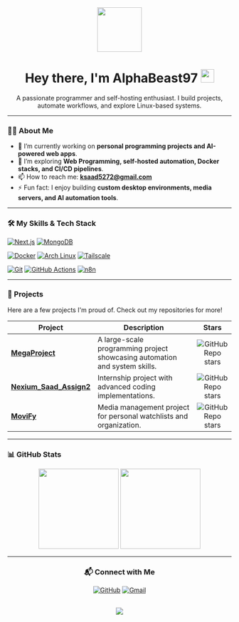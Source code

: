 <div id="header" align="center">
  <img src="https://media.giphy.com/media/M9gbBd9nbDrOTu1Mqx/giphy.gif" width="100"/>
  <h1>
    Hey there, I'm AlphaBeast97
    <img src="https://media.giphy.com/media/hvRJCLFzcasrR4ia7z/giphy.gif" width="30px"/>
  </h1>
  <p>
    A passionate programmer and self-hosting enthusiast. I build projects, automate workflows, and explore Linux-based systems.
  </p>
</div>

---

### 👨‍💻 About Me

- 🔭 I’m currently working on **personal programming projects and AI-powered web apps**.
- 🌱 I’m exploring **Web Programming, self-hosted automation, Docker stacks, and CI/CD pipelines**.
- 📫 How to reach me: **ksaad5272@gmail.com**
- ⚡ Fun fact: I enjoy building **custom desktop environments, media servers, and AI automation tools**.

---

### 🛠️ My Skills & Tech Stack

<p align="center">
  <!-- Programming -->

  <!-- Web & Backend -->
  <a href="https://nextjs.org/" target="_blank" rel="noreferrer"><img src="https://img.shields.io/badge/Next.js-000000?style=for-the-badge&logo=nextdotjs&logoColor=white" alt="Next.js"/></a>
  <a href="https://www.mongodb.com/" target="_blank" rel="noreferrer"><img src="https://img.shields.io/badge/MongoDB-47A248?style=for-the-badge&logo=mongodb&logoColor=white" alt="MongoDB"/></a>

  <!-- DevOps & Self-hosting -->
  <a href="https://www.docker.com/" target="_blank" rel="noreferrer"><img src="https://img.shields.io/badge/Docker-2496ED?style=for-the-badge&logo=docker&logoColor=white" alt="Docker"/></a>
  <a href="https://archlinux.org/" target="_blank" rel="noreferrer"><img src="https://img.shields.io/badge/Arch_Linux-1793D1?style=for-the-badge&logo=arch-linux&logoColor=white" alt="Arch Linux"/></a>
  <a href="https://tailscale.com/" target="_blank" rel="noreferrer"><img src="https://img.shields.io/badge/Tailscale-5050FF?style=for-the-badge&logo=tailscale&logoColor=white" alt="Tailscale"/></a>

  <!-- Git & Automation -->
  <a href="https://git-scm.com/" target="_blank" rel="noreferrer"><img src="https://img.shields.io/badge/Git-F05032?style=for-the-badge&logo=git&logoColor=white" alt="Git"/></a>
  <a href="https://github.com/features/actions" target="_blank" rel="noreferrer"><img src="https://img.shields.io/badge/GitHub_Actions-2088FF?style=for-the-badge&logo=github-actions&logoColor=white" alt="GitHub Actions"/></a>
  <a href="https://n8n.io/" target="_blank" rel="noreferrer"><img src="https://img.shields.io/badge/n8n-FF470F?style=for-the-badge&logo=n8n&logoColor=white" alt="n8n"/></a>
</p>

---

### 🚀 Projects
Here are a few projects I'm proud of. Check out my repositories for more!

| Project | Description | Stars |
|---------|-------------|:-----:|
| **[MegaProject](https://github.com/AlphaBeast97/MegaProject)** | A large-scale programming project showcasing automation and system skills. | ![GitHub Repo stars](https://img.shields.io/github/stars/AlphaBeast97/MegaProject?style=social) |
| **[Nexium_Saad_Assign2](https://github.com/AlphaBeast97/Nexium_Saad_Assign2)** | Internship project with advanced coding implementations. | ![GitHub Repo stars](https://img.shields.io/github/stars/AlphaBeast97/Nexium_Saad_Assign2?style=social) |
| **[MoviFy](https://github.com/AlphaBeast97/MoviFy)** | Media management project for personal watchlists and organization. | ![GitHub Repo stars](https://img.shields.io/github/stars/AlphaBeast97/MoviFy?style=social) |

---

### 📊 GitHub Stats

<p align="center">
  <img height="180em" src="https://github-readme-stats.vercel.app/api?username=AlphaBeast97&show_icons=true&theme=tokyonight&include_all_commits=true&count_private=true"/>
  <img height="180em" src="https://github-readme-stats.vercel.app/api/top-langs/?username=AlphaBeast97&layout=compact&langs_count=8&theme=tokyonight"/>
</p>

---

<div align="center">
  <h3>📬 Connect with Me</h3>
  <p>
    <a href="https://github.com/AlphaBeast97" target="_blank"><img src="https://img.shields.io/badge/GitHub-100000?style=for-the-badge&logo=github&logoColor=white" alt="GitHub"/></a>
    <a href="mailto:ksaad5272@gmail.com"><img src="https://img.shields.io/badge/Gmail-D14836?style=for-the-badge&logo=gmail&logoColor=white" alt="Gmail"/></a>
  </p>
  <br/>
  <img src="https://visitor-badge.glitch.me/badge?page_id=AlphaBeast97.AlphaBeast97" />
</div>

